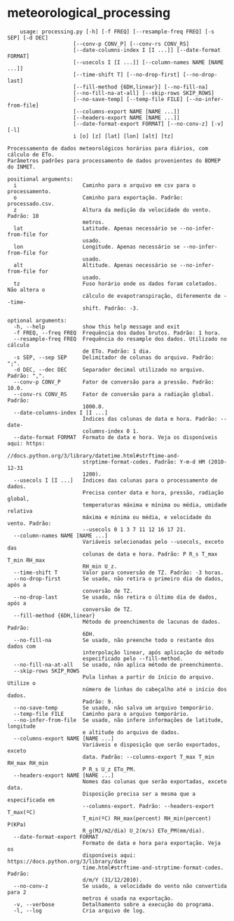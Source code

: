# meteorological_processing
		usage: processing.py [-h] [-f FREQ] [--resample-freq FREQ] [-s SEP] [-d DEC]
	                     [--conv-p CONV_P] [--conv-rs CONV_RS]
	                     [--date-columns-index I [I ...]] [--date-format FORMAT]
	                     [--usecols I [I ...]] [--column-names NAME [NAME ...]]
	                     [--time-shift T] [--no-drop-first] [--no-drop-last]
	                     [--fill-method {6DH,linear}] [--no-fill-na]
	                     [--no-fill-na-at-all] [--skip-rows SKIP_ROWS]
	                     [--no-save-temp] [--temp-file FILE] [--no-infer-from-file]
	                     [--columns-export NAME [NAME ...]]
	                     [--headers-export NAME [NAME ...]]
	                     [--date-format-export FORMAT] [--no-conv-z] [-v] [-l]
	                     i [o] [z] [lat] [lon] [alt] [tz]
	
	Processamento de dados meteorológicos horários para diários, com cálculo de ETo.
	Parâmetros padrões para processamento de dados provenientes do BDMEP do INMET.
	
	positional arguments:
	  i                     Caminho para o arquivo em csv para o processamento.
	  o                     Caminho para exportação. Padrão: processado.csv.
	  z                     Altura da medição da velocidade do vento. Padrão: 10
	                        metros.
	  lat                   Latitude. Apenas necessário se --no-infer-from-file for
	                        usado.
	  lon                   Longitude. Apenas necessário se --no-infer-from-file for
	                        usado.
	  alt                   Altitude. Apenas necessário se --no-infer-from-file for
	                        usado.
	  tz                    Fuso horário onde os dados foram coletados. Não altera o
	                        cálculo de evapotranspiração, diferemente de --time-
	                        shift. Padrão: -3.
	
	optional arguments:
	  -h, --help            show this help message and exit
	  -f FREQ, --freq FREQ  Frequência dos dados brutos. Padrão: 1 hora.
	  --resample-freq FREQ  Frequência do resample dos dados. Utilizado no cálculo
	                        de ETo. Padrão: 1 dia.
	  -s SEP, --sep SEP     Delimitador de colunas do arquivo. Padrão: ";".
	  -d DEC, --dec DEC     Separador decimal utilizado no arquivo. Padrão: ",".
	  --conv-p CONV_P       Fator de conversão para a pressão. Padrão: 10.0.
	  --conv-rs CONV_RS     Fator de conversão para a radiação global. Padrão:
	                        1000.0.
	  --date-columns-index I [I ...]
	                        Índices das colunas de data e hora. Padrão: --date-
	                        columns-index 0 1.
	  --date-format FORMAT  Formato de data e hora. Veja os disponíveis aqui: https:
	                        //docs.python.org/3/library/datetime.html#strftime-and-
	                        strptime-format-codes. Padrão: Y-m-d HM (2010-12-31
	                        1200).
	  --usecols I [I ...]   Índices das colunas para o processamento de dados.
	                        Precisa conter data e hora, pressão, radiação global,
	                        temperaturas máxima e mínima ou média, umidade relativa
	                        máxima e mínima ou média, e velocidade do vento. Padrão:
	                        --usecols 0 1 3 7 11 12 16 17 21.
	  --column-names NAME [NAME ...]
	                        Variáveis selecionadas pelo --usecols, exceto das
	                        colunas de data e hora. Padrão: P R_s T_max T_min RH_max
	                        RH_min U_z.
	  --time-shift T        Valor para conversão de TZ. Padrão: -3 horas.
	  --no-drop-first       Se usado, não retira o primeiro dia de dados, após a
	                        conversão de TZ.
	  --no-drop-last        Se usado, não retira o último dia de dados, após a
	                        conversão de TZ.
	  --fill-method {6DH,linear}
	                        Método de preenchimento de lacunas de dados. Padrão:
	                        6DH.
	  --no-fill-na          Se usado, não preenche todo o restante dos dados com
	                        interpolação linear, após aplicação do método
	                        especificado pelo --fill-method.
	  --no-fill-na-at-all   Se usado, não aplica método de preenchimento.
	  --skip-rows SKIP_ROWS
	                        Pula linhas a partir do ínício do arquivo. Utilize o
	                        número de linhas do cabeçalho até o início dos dados.
	                        Padrão: 9.
	  --no-save-temp        Se usado, não salva um arquivo temporário.
	  --temp-file FILE      Caminho para o arquivo temporário.
	  --no-infer-from-file  Se usado, não infere informações de latitude, longitude
	                        e altitude do arquivo de dados.
	  --columns-export NAME [NAME ...]
	                        Variáveis e disposição que serão exportados, exceto
	                        data. Padrão: --columns-export T_max T_min RH_max RH_min
	                        P R_s U_z ETo_PM.
	  --headers-export NAME [NAME ...]
	                        Nomes das colunas que serão exportadas, exceto data.
	                        Disposição precisa ser a mesma que a especificada em
	                        --columns-export. Padrão: --headers-export T_max(ºC)
	                        T_min(ºC) RH_max(percent) RH_min(percent) P(KPa)
	                        R_g(MJ/m2/dia) U_2(m/s) ETo_PM(mm/dia).
	  --date-format-export FORMAT
	                        Formato de data e hora para exportação. Veja os
	                        disponíveis aqui: https://docs.python.org/3/library/date
	                        time.html#strftime-and-strptime-format-codes. Padrão:
	                        d/m/Y (31/12/2010).
	  --no-conv-z           Se usado, a velocidade do vento não convertida para 2
	                        metros é usada na exportação.
	  -v, --verbose         Detalhamento sobre a execução do programa.
	  -l, --log             Cria arquivo de log.
